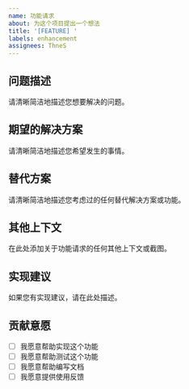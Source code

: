 ```yaml
---
name: 功能请求
about: 为这个项目提出一个想法
title: '[FEATURE] '
labels: enhancement
assignees: ThneS
---
```


## 问题描述
请清晰简洁地描述您想要解决的问题。

## 期望的解决方案
请清晰简洁地描述您希望发生的事情。

## 替代方案
请清晰简洁地描述您考虑过的任何替代解决方案或功能。

## 其他上下文
在此处添加关于功能请求的任何其他上下文或截图。

## 实现建议
如果您有实现建议，请在此处描述。

## 贡献意愿
- [ ] 我愿意帮助实现这个功能
- [ ] 我愿意帮助测试这个功能
- [ ] 我愿意帮助编写文档
- [ ] 我愿意提供使用反馈